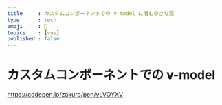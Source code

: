 ```yaml
---
title     : カスタムコンポーネントでの v-model に潜む小さな罠
type      : tech
emoji     : 🐡
topics    : [vue]
published : false
---
```


# カスタムコンポーネントでの v-model

https://codepen.io/zakuro/pen/yLVOYXV
